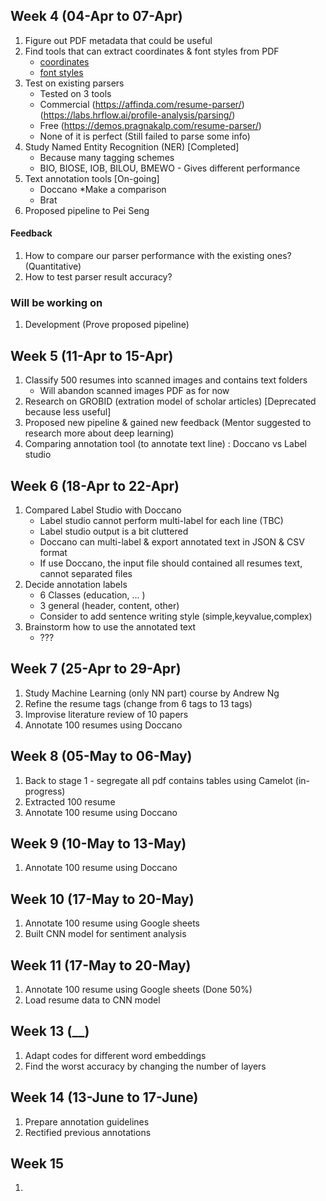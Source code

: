 ## Week 4 (04-Apr to 07-Apr)

1. Figure out PDF metadata that could be useful
2. Find tools that can extract coordinates & font styles from PDF
    - [coordinates](https://www.e-iceblue.com/Tutorials/Spire.PDF/Spire.PDF-Program-Guide/Text/How-to-Get-Coordinates-of-Desired-Text-in-PDF-in-C-VB.NET.html)
    - [font styles](https://stackoverflow.com/questions/68097779/how-to-find-the-font-size-of-every-paragraph-of-pdf-file-using-python-code)
3. Test on existing parsers
    - Tested on 3 tools
    - Commercial (https://affinda.com/resume-parser/) (https://labs.hrflow.ai/profile-analysis/parsing/) <br>
    - Free (https://demos.pragnakalp.com/resume-parser/)
    - None of it is perfect (Still failed to parse some info)
4. Study Named Entity Recognition (NER) [Completed]
    - Because many tagging schemes
    - BIO, BIOSE, IOB, BILOU, BMEWO - Gives different performance
5. Text annotation tools [On-going]
    - Doccano *Make a comparison
    - Brat
6. Proposed pipeline to Pei Seng 
#### Feedback
1. How to compare our parser performance with the existing ones? (Quantitative)
2. How to test parser result accuracy?

### Will be working on
1. Development (Prove proposed pipeline)

## Week 5 (11-Apr to 15-Apr)
1. Classify 500 resumes into scanned images and contains text folders
    - Will abandon scanned images PDF as for now
2. Research on GROBID (extration model of scholar articles) [Deprecated because less useful]
3. Proposed new pipeline & gained new feedback (Mentor suggested to research more about deep learning)
4. Comparing annotation tool (to annotate text line) : Doccano vs Label studio

## Week 6 (18-Apr to 22-Apr)
1. Compared Label Studio with Doccano 
    - Label studio cannot perform multi-label for each line (TBC)
    - Label studio output is a bit cluttered
    - Doccano can multi-label & export annotated text in JSON & CSV format
    - If use Doccano, the input file should contained all resumes text, cannot separated files
2. Decide annotation labels 
    - 6 Classes (education, ... )
    - 3 general (header, content, other)
    - Consider to add sentence writing style (simple,keyvalue,complex)
3. Brainstorm how to use the annotated text
    - ???

## Week 7 (25-Apr to 29-Apr)
1. Study Machine Learning (only NN part) course by Andrew Ng
2. Refine the resume tags (change from 6 tags to 13 tags)
3. Improvise literature review of 10 papers 
4. Annotate 100 resumes using Doccano

## Week 8 (05-May to 06-May)
1. Back to stage 1 - segregate all pdf contains tables using Camelot (in-progress)
2. Extracted 100 resume
3. Annotate 100 resume using Doccano

## Week 9 (10-May to 13-May)
1. Annotate 100 resume using Doccano

## Week 10 (17-May to 20-May)
1. Annotate 100 resume using Google sheets
2. Built CNN model for sentiment analysis

## Week 11 (17-May to 20-May)
1. Annotate 100 resume using Google sheets (Done 50%)
2. Load resume data to CNN model

## Week 13 (__)
1. Adapt codes for different word embeddings
2. Find the worst accuracy by changing the number of layers

## Week 14 (13-June to 17-June)
1. Prepare annotation guidelines
2. Rectified previous annotations

## Week 15
1. 
